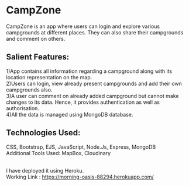 # CampZone

CampZone is an app where users can login and explore various campgrounds at different places. They can also share their campgrounds and comment on others.

## Salient Features:

1)App contains all information regarding a campground along with its location representation on the map.<br>
2)Users can login, view already present campgrounds and add their own campgrounds also.<br>
3)A user can comment on already added campground but cannot make changes to its data. Hence, it provides authentication as well as authorisation.<br>
4)All the data is managed using MongoDB database.<br>

## Technologies Used:
CSS, Bootstrap, EJS, JavaScript, Node.Js, Express, MongoDB<br>
Additional Tools Used: MapBox, Cloudinary<br>
<br>

I have deployed it using Heroku.<br>
Working Link : https://morning-oasis-88294.herokuapp.com/
